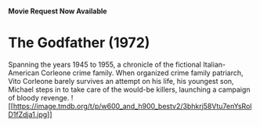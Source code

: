 #### Movie Request Now Available
# The Godfather (1972)
Spanning the years 1945 to 1955, a chronicle of the fictional Italian-American Corleone crime family. When organized crime family patriarch, Vito Corleone barely survives an attempt on his life, his youngest son, Michael steps in to take care of the would-be killers, launching a campaign of bloody revenge.
![[https://image.tmdb.org/t/p/w600_and_h900_bestv2/3bhkrj58Vtu7enYsRolD1fZdja1.jpg]]
